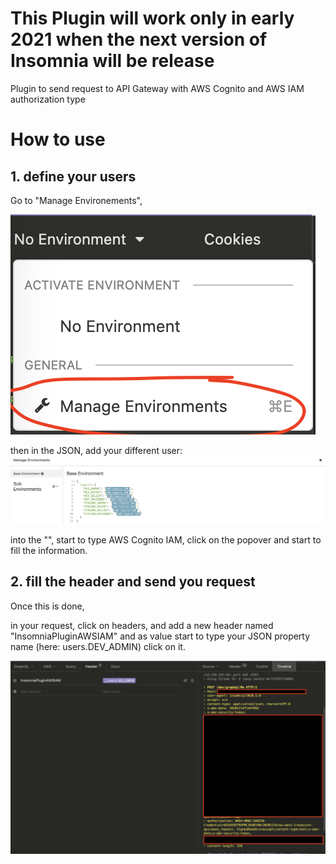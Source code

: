 # This Plugin will work only in early 2021 when the next version of Insomnia will be release

Plugin to send request to API Gateway with AWS Cognito and AWS IAM authorization type

# How to use

 ## 1. define your users ##

 Go to "Manage Environements", 


 ![Define environement](/doc/img/manage-environement.png)
 
 then in the JSON, add your different user:
 ![fill environement](/doc/img/environement.png)

into the "", start to type AWS Cognito IAM, click on the popover and start to fill the information.

 ## 2. fill the header and send you request ##
Once this is done,

in your request, click on headers, and add a new header named "InsomniaPluginAWSIAM" and as value start to type your JSON property name (here: users.DEV_ADMIN) click on it.

![header and timeline](/doc/img/header.png)



